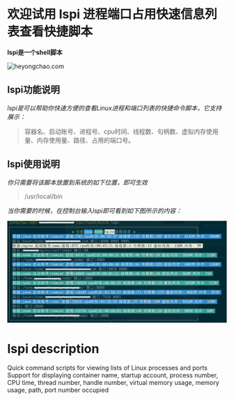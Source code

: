 # 欢迎试用 lspi 进程端口占用快速信息列表查看快捷脚本

**lspi是一个shell脚本**


![heyongchao.com](https://heyongchao.com/logo.png "heyongchao.com")

## lspi功能说明

*lspi是可以帮助你快速方便的查看Linux进程和端口列表的快捷命令脚本，它支持展示：*

> 容器名、启动账号、进程号、cpu时间、线程数、句柄数、虚拟内存使用量、内存使用量、路径、占用的端口号。

## lspi使用说明

*你只需要将该脚本放置到系统的如下位置，即可生效*

> /usr/local/bin

*当你需要的时候，在控制台输入lspi即可看到如下图所示的内容：*

![image](https://github.com/CoderToPM/lspi/blob/master/screenshots/6EF27631-25D2-4EFA-BA7E-27B84D366D9D.png)

# lspi description
Quick command scripts for viewing lists of Linux processes and ports
Support for displaying container name, startup account, process number, CPU time, thread number, handle number, virtual memory usage, memory usage, path, port number occupied
